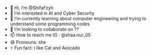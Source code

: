 - 👋 Hi, I’m @ShifaFzyh
- 👀 I’m interested in AI and Cyber Security
- 🌱 I’m currently learning about computer engineering and trying to understand some programming codes
- 💞️ I’m looking to collaborate on ??
- 📫 How to reach me IG : @shaa.nur_05
- 😄 Pronouns: she
- ⚡ Fun fact: I like Cat and Avocado

<!---
ShifaFzyh/ShifaFzyh is a ✨ special ✨ repository because its `README.md` (this file) appears on your GitHub profile.
You can click the Preview link to take a look at your changes.
--->

